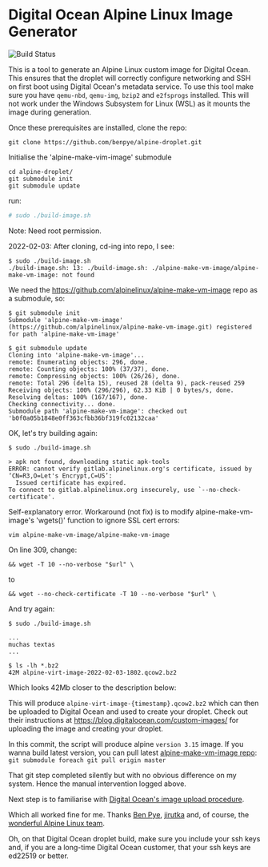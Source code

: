 # Digital Ocean Alpine Linux Image Generator

![Build Status](https://github.com/benpye/alpine-droplet/actions/workflows/build.yml/badge.svg?branch=master)

This is a tool to generate an Alpine Linux custom image for Digital Ocean. This ensures that the droplet will correctly configure networking and SSH on first boot using Digital Ocean's metadata service. To use this tool make sure you have `qemu-nbd`, `qemu-img`, `bzip2` and `e2fsprogs` installed. This will not work under the Windows Subsystem for Linux (WSL) as it mounts the image during generation.

Once these prerequisites are installed, clone the repo:
```
git clone https://github.com/benpye/alpine-droplet.git
```
Initialise the 'alpine-make-vim-image' submodule

```
cd alpine-droplet/
git submodule init
git submodule update
```

run:

```bash
# sudo ./build-image.sh
```

Note: Need root permission.

2022-02-03: After cloning, cd-ing into repo, I see:
```
$ sudo ./build-image.sh 
./build-image.sh: 13: ./build-image.sh: ./alpine-make-vm-image/alpine-make-vm-image: not found
```

We need the https://github.com/alpinelinux/alpine-make-vm-image repo as a submodule, so:

```
$ git submodule init
Submodule 'alpine-make-vm-image' (https://github.com/alpinelinux/alpine-make-vm-image.git) registered for path 'alpine-make-vm-image'

$ git submodule update
Cloning into 'alpine-make-vm-image'...
remote: Enumerating objects: 296, done.
remote: Counting objects: 100% (37/37), done.
remote: Compressing objects: 100% (26/26), done.
remote: Total 296 (delta 15), reused 28 (delta 9), pack-reused 259
Receiving objects: 100% (296/296), 62.33 KiB | 0 bytes/s, done.
Resolving deltas: 100% (167/167), done.
Checking connectivity... done.
Submodule path 'alpine-make-vm-image': checked out 'b0f0a05b1848e0ff363cfbb36bf319fc02132caa'
```

OK, let's try building again:

```
$ sudo ./build-image.sh 

> apk not found, downloading static apk-tools
ERROR: cannot verify gitlab.alpinelinux.org's certificate, issued by ‘CN=R3,O=Let's Encrypt,C=US’:
  Issued certificate has expired.
To connect to gitlab.alpinelinux.org insecurely, use `--no-check-certificate'.
```

Self-explanatory error. Workaround (not fix) is to modify alpine-make-vm-image's 'wgets()' function to ignore SSL cert errors:

```
vim alpine-make-vm-image/alpine-make-vm-image
```
On line 309, change:
```
&& wget -T 10 --no-verbose "$url" \
```
to
```
&& wget --no-check-certificate -T 10 --no-verbose "$url" \
```
And try again:

```
$ sudo ./build-image.sh 

...
muchas textas
...

$ ls -lh *.bz2
42M alpine-virt-image-2022-02-03-1802.qcow2.bz2
```

Which looks 42Mb closer to the description below:

This will produce `alpine-virt-image-{timestamp}.qcow2.bz2` which can then be uploaded to Digital Ocean and used to create your droplet. Check out their instructions at https://blog.digitalocean.com/custom-images/ for uploading the image and creating your droplet.

In this commit, the script will produce alpine `version 3.15` image. If you wanna build latest version, you can pull latest [alpine-make-vm-image repo](https://github.com/alpinelinux/alpine-make-vm-image): `git submodule foreach git pull origin master`

That git step completed silently but with no obvious difference on my system. Hence the manual intervention logged above.

Next step is to familiarise with [Digital Ocean's image upload procedure](https://docs.digitalocean.com/products/images/custom-images/how-to/upload/).

Which all worked fine for me. Thanks [Ben Pye](https://github.com/benpye/alpine-droplet), [jirutka](https://github.com/alpinelinux/alpine-make-vm-image/) and, of course, the [wonderful Alpine Linux team](https://alpinelinux.org/).

Oh, on that Digital Ocean droplet build, make sure you include your ssh keys and, if you are a long-time Digital Ocean customer, that your ssh keys are ed22519 or better.
